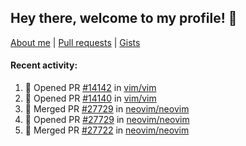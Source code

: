## Hey there, welcome to my profile! 👋

[About me](https://seandewar.github.io/)
 | [Pull requests](https://github.com/search?p=1&q=author%3Aseandewar+is%3Apr)
 | [Gists](https://gist.github.com/seandewar)

#### Recent activity:

<!--START_SECTION:activity-->
1. 💪 Opened PR [#14142](https://github.com/vim/vim/pull/14142) in [vim/vim](https://github.com/vim/vim)
2. 💪 Opened PR [#14140](https://github.com/vim/vim/pull/14140) in [vim/vim](https://github.com/vim/vim)
3. 🎉 Merged PR [#27729](https://github.com/neovim/neovim/pull/27729) in [neovim/neovim](https://github.com/neovim/neovim)
4. 💪 Opened PR [#27729](https://github.com/neovim/neovim/pull/27729) in [neovim/neovim](https://github.com/neovim/neovim)
5. 🎉 Merged PR [#27722](https://github.com/neovim/neovim/pull/27722) in [neovim/neovim](https://github.com/neovim/neovim)
<!--END_SECTION:activity-->
